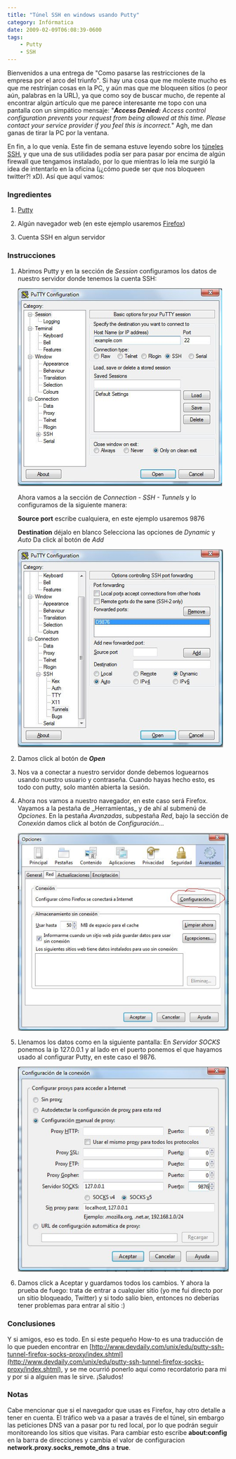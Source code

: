 ```yaml
---
title: "Túnel SSH en windows usando Putty"
category: Infórmatica
date: 2009-02-09T06:08:39-0600
tags:
    - Putty
    - SSH
---
```


Bienvenidos a una entrega de &#34;Como pasarse las restricciones de la empresa por el arco del triunfo&#34;. Si hay una cosa que me moleste mucho es que me restrinjan cosas en la PC, y aún mas que me bloqueen sitios (o peor aún, palabras en la URL), ya que como soy de buscar mucho, de repente al encontrar algún artículo que me parece interesante me topo con una pantalla con un simpático mensaje: &#34;_**Access Denied:** Access control configuration prevents your request from being allowed at this time. Please contact your service provider if you feel this is incorrect._&#34; Agh, me dan ganas de tirar la PC por la ventana.

En fin, a lo que venía. Este fin de semana estuve leyendo sobre los [túneles SSH](http://marcoalfonso.net/2008/12/24/tuneles-ssh/), y que una de sus utilidades podía ser para pasar por encima de algún firewall que tengamos instalado, por lo que mientras lo leía me surgió la idea de intentarlo en la oficina (¡¿cómo puede ser que nos bloqueen twitter?! xD). Así que aquí vamos:

### Ingredientes

1. [Putty](http://www.chiark.greenend.org.uk/~sgtatham/putty/download.html)

2. Algún navegador web (en este ejemplo usaremos [Firefox](http://www.mozilla.com/en-US/firefox/))
3. Cuenta SSH en algun servidor

### Instrucciones

1. Abrimos Putty y en la sección de _Session_ configuramos los datos de nuestro servidor donde tenemos la cuenta SSH:

   ![Putty 1](d3b319c4-1164-43b3-afab-8cc5cc558890.jpg)

   Ahora vamos a la sección de _Connection - SSH - Tunnels_ y lo configuramos de la siguiente manera: 

   **Source port** escribe cualquiera, en este ejemplo usaremos 9876

   **Destination** déjalo en blanco Selecciona las opciones de _Dynamic_ y _Auto_ Da click al botón de _Add_
   
   ![Putty 2](d8aac2be-8d37-4818-b466-90a9cac0c316.jpg)

2. Damos click al botón de **_Open_**

3. Nos va a conectar a nuestro servidor donde debemos loguearnos usando nuestro usuario y contraseña. Cuando hayas hecho esto, es todo con putty, solo mantén abierta la sesión.

4. Ahora nos vamos a nuestro navegador, en este caso será Firefox. Vayamos a la pestaña de \_Herramientas\_ y de ahí al submenú de _Opciones_. En la pestaña _Avanzadas_, subpestaña _Red_, bajo la sección de _Conexión_ damos click al botón de _Configuración..._

   ![tunelssh3](c6f1c42e-63c0-47b9-a6cb-d20dfd7597f2.jpg)

5. Llenamos los datos como en la siguiente pantalla: En _Servidor SOCKS_ ponemos la ip 127.0.0.1 y al lado en el puerto ponemos el que hayamos usado al configurar Putty, en este caso el 9876.

   ![tunelssh4](7d024d5d-3c37-4511-a391-367a7b5ed4cd.jpg)

6. Damos click a Aceptar y guardamos todos los cambios. Y ahora la prueba de fuego: trata de entrar a cualquier sitio (yo me fui directo por un sitio bloqueado, Twitter) y si todo salío bien, entonces no deberías tener problemas para entrar al sitio :)

### Conclusiones

Y si amigos, eso es todo. En si este pequeño How-to es una traducción de lo que pueden encontrar en [http://www.devdaily.com/unix/edu/putty-ssh-tunnel-firefox-socks-proxy/index.shtml](http://www.devdaily.com/unix/edu/putty-ssh-tunnel-firefox-socks-proxy/index.shtml), y se me ocurrió ponerlo aquí como recordatorio para mi y por si a alguien mas le sirve. ¡Saludos!

### Notas

Cabe mencionar que si el navegador que usas es Firefox, hay otro detalle a tener en cuenta. El tráfico web va a pasar a través de el túnel, sin embargo las peticiones DNS van a pasar por tu red local, por lo que podrán seguir monitoreando los sitios que visitas. Para cambiar esto escribe **about:config** en la barra de direcciones y cambia el valor de configuracion **network.proxy.socks\_remote\_dns** a **true**.